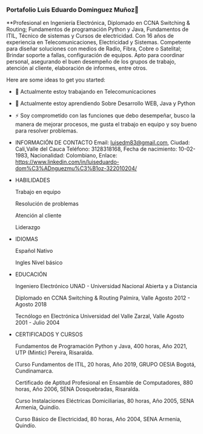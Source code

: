 ### Portafolio Luis Eduardo Dominguez Muñoz👋


**Profesional en Ingeniería Electrónica, Diplomado en CCNA Switching & Routing; Fundamentos de programación Python y Java, Fundamentos de ITIL, Técnico de sistemas y Cursos de electricidad. Con 16 años de experiencia en Telecomunicaciones, Electricidad y Sistemas. Competente para diseñar soluciones con medios de Radio, Fibra, Cobre o Satelital; Brindar soporte a fallas, configuración de equipos. Apto para coordinar personal, asegurando el buen desempeño de los grupos de trabajo, atención al cliente, elaboración de informes, entre otros.

Here are some ideas to get you started:

- 🔭 Actualmente estoy trabajando en Telecomunicaciones
- 🌱 Actualmente estoy aprendiendo Sobre Desarrollo WEB, Java y Python
  
- ⚡ Soy comprometido con las funciones que debo desempeñar, busco la manera de mejorar procesos, me gusta el trabajo en equipo y soy bueno para resolver problemas.
- INFORMACIÓN DE CONTACTO
  Email: luisedm83@gmail.com,
  Ciudad: Cali,Valle del Cauca
  Teléfono: 3128318168,
  Fecha de nacimiento: 10-02-1983,
  Nacionalidad: Colombiano,
  Enlace: https://www.linkedin.com/in/luiseduardo-dom%C3%ADnguezmu%C3%B1oz-322010204/

- HABILIDADES

  Trabajo en equipo
  
  Resolución de problemas
  
  Atención al cliente
  
  Liderazgo

- IDIOMAS
  
  Español Nativo
  
  Ingles Nivel básico 

- EDUCACIÓN

  Ingeniero Electrónico
  UNAD - Universidad Nacional Abierta y a Distancia
  
  Diplomado en CCNA Switching & Routing
  Palmira, Valle
  Agosto 2012 - Agosto 2018
  
  Tecnólogo en Electrónica
  Universidad del Valle
  Zarzal, Valle
  Agosto 2001 - Julio 2004

- CERTIFICADOS Y CURSOS
  
  Fundamentos de Programación Python y Java, 400 horas, Año 2021, UTP (Mintic) Pereira, Risaralda.
  
  Curso Fundamentos de ITIL, 20 horas, Año 2019, GRUPO OESIA Bogotá, Cundinamarca.
  
  Certificado de Aptitud Profesional en Ensamble de Computadores, 880 horas, Año 2006, SENA Dosquebradas, Risaralda.
  
  Curso Instalaciones Eléctricas Domiciliarias, 80 horas, Año 2005, SENA Armenia, Quindío.
  
  Curso Básico de Electricidad, 80 horas, Año 2004, SENA Armenia, Quindío.
